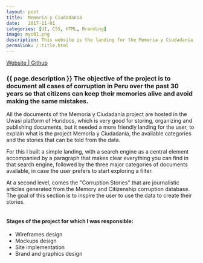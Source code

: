 ```yaml
---
layout: post
title:  Memoria y Ciudadanía
date:   2017-11-01
categories: [UI, CSS, HTML, Branding]
image: myc01.png
description: This website is the landing for the Memoria y Ciudadanía (Memory and Citizenship) project of the Peruvian organization Japiqay.
permalink: /:title.html
---
```

<p>
<a href="http://memoriayciudadania.org/" target="_blank"><i class="fa fa-external-link-square" aria-hidden="true"></i> Website | </a>
<a href="https://github.com/camargozzini/memoriayciudadania" target="_blank"><i class="fa fa-github" aria-hidden="true"></i> Github</a>
</p>

###  {{ page.description }} The objective of the project is to document all cases of corruption in Peru over the past 30 years so that citizens can keep their memories alive and avoid making the same mistakes.

All the documents of the Memoria y Ciudadanía project are hosted in the Uwasi platform of Huridocs, which is very good for storing, organizing and publishing documents, but it needed a more friendly landing for the user, to explain what is the project Memoria y Ciudadanía, the available categories and the stories that can be told from the data.

For this I built a simple landing, with a search engine as a central element accompanied by a paragraph that makes clear everything you can find in that search engine, followed by the three major categories of documents available, in case the user prefers to start exploring a filter.

At a second level, comes the "Corruption Stories" that are journalistic articles generated from the Memory and Citizenship corruption database. The goal of this section is to inspire the user to use the data to create their stories.

<div id="main-slider">
  <div class="item"><img alt="" src="{{ site.baseurl }}img/portfolio/myc01.png" class="img-responsive"></div>
  <div class="item"><img alt="" src="{{ site.baseurl }}img/portfolio/myc/02.png" class="img-responsive"></div>
  <div class="item"><img alt="" src="{{ site.baseurl }}img/portfolio/myc/03.png" class="img-responsive"></div>
</div>

<h4>Stages of the project for which I was responsible:</h4>
<ul class="linea list-unstyled">
<li>Wireframes design</li>
<li>Mockups design</li>
<li>Site implementation</li>
<li>Brand and graphics design</li>
</ul>
